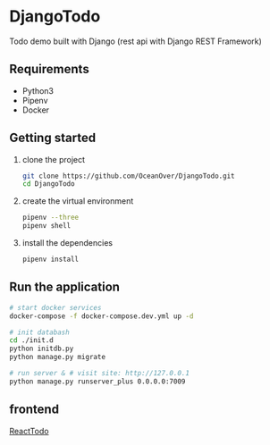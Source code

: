# DjangoTodo

Todo demo built with Django (rest api with Django REST Framework)

## Requirements

- Python3
- Pipenv
- Docker

## Getting started

1. clone the project

   ```bash
   git clone https://github.com/OceanOver/DjangoTodo.git
   cd DjangoTodo
   ```

2. create the virtual environment

   ```bash
   pipenv --three
   pipenv shell
   ```

3. install the dependencies

   ```bash
   pipenv install
   ```

## Run the application

```bash
# start docker services
docker-compose -f docker-compose.dev.yml up -d

# init databash
cd ./init.d
python initdb.py
python manage.py migrate

# run server & # visit site: http://127.0.0.1
python manage.py runserver_plus 0.0.0.0:7009
```

## frontend

[ReactTodo](https://github.com/OceanOver/ReactTodo)
